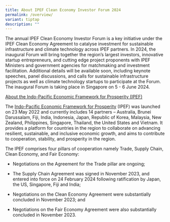 ```yaml
---
title: About IPEF Clean Economy Investor Forum 2024
permalink: /overview/
variant: tiptap
description: ""
---
```

<p>The annual IPEF Clean Economy Investor Forum is a key initiative under
the IPEF Clean Economy Agreement to catalyse investment for sustainable
infrastructure and climate technology across IPEF partners. In 2024, the
inaugural Forum will bring together the region’s largest investors, innovative
startup entrepreneurs, and cutting edge project proponents with IPEF Ministers
and government agencies for matchmaking and investment facilitation. Additional
details will be available soon, including keynote speeches, panel discussions,
and calls for sustainable infrastructure projects as well as climate technology
startups to participate at the Forum. The inaugural Forum is taking place
in Singapore on 5 - 6 June 2024.</p>
<p><u>About the Indo-Pacific Economic Framework for Prosperity (IPEF)</u>
</p>
<p>The <a href="www.ipef.gov.sg" rel="noopener noreferrer nofollow" target="_blank">Indo-Pacific Economic Framework for Prosperity</a> (IPEF)
was launched on 23 May 2022 and currently includes 14 partners – Australia,
Brunei Darussalam, Fiji, India, Indonesia, Japan, Republic of Korea, Malaysia,
New Zealand, Philippines, Singapore, Thailand, the United States and Vietnam.
It provides a platform for countries in the region to collaborate on advancing
resilient, sustainable, and inclusive economic growth, and aims to contribute
to cooperation, stability, and prosperity in the region.</p>
<p>The IPEF comprises four pillars of cooperation namely Trade, Supply Chain,
Clean Economy, and Fair Economy:</p>
<ul data-tight="true" class="tight">
<li>
<p>Negotiations on the Agreement for the Trade pillar are ongoing;</p>
</li>
<li>
<p>The Supply Chain Agreement was signed in November 2023, and entered into
force on 24 February 2024 following ratification by Japan, the US, Singapore,
Fiji and India;</p>
</li>
<li>
<p>Negotiations on the Clean Economy Agreement were substantially concluded
in November 2023; and</p>
</li>
<li>
<p>Negotiations on the Fair Economy Agreement were also substantially concluded
in November 2023.</p>
</li>
</ul>
<p></p>